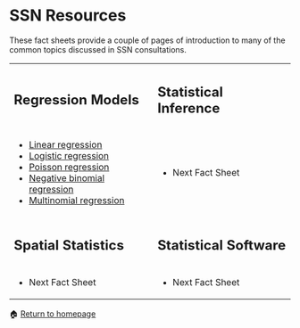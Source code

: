 # SSN Resources

These fact sheets provide a couple of pages of introduction to many of the common topics discussed in SSN consultations.   

<table border="0">
 <tr>
    <td><h2>Regression Models</h2></td>
    <td><h2>Statistical Inference</h2></td>
 </tr>
 <tr>
    <td> 
        <ul>
            <li><a href="https://anustatsupportonline.github.io/SSN-resources/lin-reg">Linear regression</a></li>
            <li><a href="https://anustatsupportonline.github.io/SSN-resources/logistic-reg">Logistic regression</a></li>
            <li><a href="https://anustatsupportonline.github.io/SSN-resources/pois-reg">Poisson regression</a></li>
            <li><a href="https://anustatsupportonline.github.io/SSN-resources/neg-bin-reg">Negative binomial regression</a></li>
            <li><a href="https://anustatsupportonline.github.io/SSN-resources/multinom-reg">Multinomial regression</a></li>
        </ul>
    </td>
    <td>
        <ul>
            <li>Next Fact Sheet</li>
        </ul>
    </td>
 </tr>
 <tr>
    <td><h2>Spatial Statistics</h2></td>
    <td><h2>Statistical Software</h2></td>
 </tr>
 <tr>
    <td>
        <ul>
            <li>Next Fact Sheet</li>
        </ul>
    </td>
    <td>
        <ul>
            <li>Next Fact Sheet</li>
        </ul>
    </td>
 </tr>
</table>


<span>&#127968;</span> <a href="https://anustatsupportonline.github.io/">Return to homepage</a>

